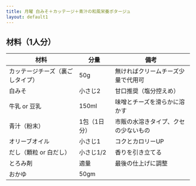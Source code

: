 ```yaml
---
title: 月曜 白みそ＋カッテージ＋青汁の和風栄養ポタージュ
layout: default1
---
```

## 材料（1人分）

| 材料 | 分量 | 備考 |
| --- | --- | ---- |
| カッテージチーズ（裏ごしタイプ） | 50g | 無ければクリームチーズ少量で代用可 |
| 白みそ | 小さじ2 | 甘口推奨（塩分控えめ） |
| 牛乳 or 豆乳 | 150ml | 味噌とチーズを滑らかに溶かす |
| 青汁（粉末） | 1包（1日分） | 市販の水溶きタイプ、クセの少ないもの |
| オリーブオイル | 小さじ1 | コクとカロリーUP |
| だし（顆粒 or 白だし） | 小さじ1/2 | 香りを引き立てる |
| とろみ剤 | 適量 | 最後の仕上げに調整 |
| おかゆ | 50gm | |
